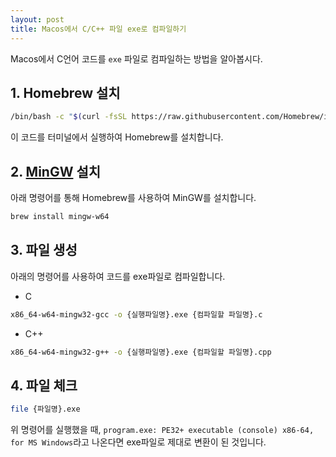 ```yaml
---
layout: post
title: Macos에서 C/C++ 파일 exe로 컴파일하기
---
```



Macos에서 C언어 코드를 `exe` 파일로 컴파일하는 방법을 알아봅시다.

## 1. Homebrew 설치

```zsh
/bin/bash -c "$(curl -fsSL https://raw.githubusercontent.com/Homebrew/install/HEAD/install.sh)"
```

이 코드를 터미널에서 실행하여 Homebrew를 설치합니다.

## 2. [MinGW](https://ko.wikipedia.org/wiki/MinGW) 설치

아래 명령어를 통해 Homebrew를 사용하여 MinGW를 설치합니다.

```zsh
brew install mingw-w64
```

## 3. 파일 생성

아래의 명령어를 사용하여 코드를 exe파일로 컴파일합니다.

- C

```zsh
x86_64-w64-mingw32-gcc -o {실행파일명}.exe {컴파일할 파일명}.c
```

- C++

```zsh
x86_64-w64-mingw32-g++ -o {실행파일명}.exe {컴파일할 파일명}.cpp
```

## 4. 파일 체크

```zsh
file {파일명}.exe
```

위 명령어를 실행했을 때, `program.exe: PE32+ executable (console) x86-64, for MS Windows`라고 나온다면 exe파일로 제대로 변환이 된 것입니다.
